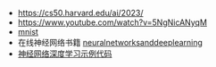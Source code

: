 - https://cs50.harvard.edu/ai/2023/
- https://www.youtube.com/watch?v=5NgNicANyqM
- [mnist](http://yann.lecun.com/exdb/mnist/)
- 在线神经网络书籍 [neuralnetworksanddeeplearning](http://neuralnetworksanddeeplearning.com/)
- [神经网络深度学习示例代码](https://github.com/mnielsen/neural-networks-and-deep-learning.git)
